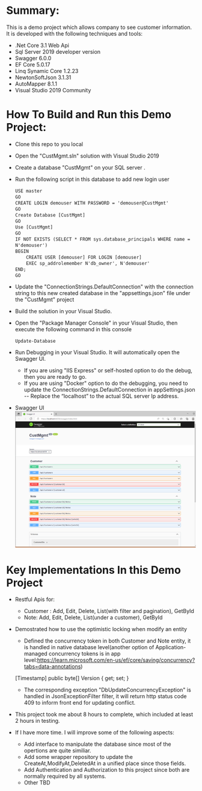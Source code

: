 ﻿# Summary:

This is a demo project which allows company to see customer information. It is developed with the following techniques and tools:
 - .Net Core 3.1 Web Api 
 - Sql Server 2019 developer version
 - Swagger 6.0.0
 - EF Core 5.0.17
 - Linq Synamic Core 1.2.23
 - NewtonSoftJson 3.1.31
 - AutoMapper 8.1.1
 - Visual Studio 2019 Community 

# How To Build and Run this Demo Project:

  - Clone this repo to you local
  - Open the "CustMgmt.sln" solution with Visual Studio 2019
  - Create a database "CustMgmt" on your SQL server . 
  - Run the following script in this database to add new login user

		
		USE master
		GO
		CREATE LOGIN demouser WITH PASSWORD = 'demouser@CustMgmt'
		GO
		Create Database [CustMgmt]
		GO
		Use [CustMgmt]
		GO
		IF NOT EXISTS (SELECT * FROM sys.database_principals WHERE name = N'demouser')
		BEGIN
			CREATE USER [demouser] FOR LOGIN [demouser]
			EXEC sp_addrolemember N'db_owner', N'demouser'
		END;
		GO
		

  - Update the "ConnectionStrings.DefaultConnection" with the connection string to this new created database in the "appsettings.json" file under the "CustMgmt" project
  - Build the solution in your Visual Studio.
  - Open the "Package Manager Console" in your Visual Studio, then execute the following command in this console

  		
		Update-Database
		

  - Run Debugging in your Visual Studio. It will automatically open the Swagger UI.

	+ If you are using "IIS Express" or self-hosted option to do the debug, then you are ready to go.
	+ If you are using "Docker" option to do the debugging, you need to update the ConnectionStrings.DefaultConnection in appSettings.json -- Replace the “localhost” to the actual SQL server Ip address. 
  - Swagger UI
	![Swagger](CustMgmtSwagger.png)

# Key Implementations In this Demo Project

  - Restful Apis for:
	* Customer : Add, Edit, Delete, List(with filter and pagination), GetById
	* Note: Add, Edit, Delete, List(under a customer), GetById
  - Demostrated how to use the optimistic locking when modify an entity
	* Defined the concurrency token in both Customer and Note entity, it is handled in native database level(another option of Application-managed concurrency tokens is in app level:https://learn.microsoft.com/en-us/ef/core/saving/concurrency?tabs=data-annotations)

		
	[Timestamp]
        public byte[] Version { get; set; }
		
		
	* The corresponding exception "DbUpdateConcurrencyException" is handled in JsonExceptionFilter filter, it will return http status code 409 to inform front end for updating conflict.
  - This project took me about 8 hours to complete, which included at least 2 hours in testing.
  - If I have more time. I will improve some of the following aspects:
	* Add interface to manipulate the database since most of the opertions are quite similiar.
	* Add some wrapper repository to update the CreateAt,ModifyAt,DeletedAt in a unified place since those fields. 
	* Add Authentication and Authorization to this project since both are normally required by all systems. 
	* Other TBD 
